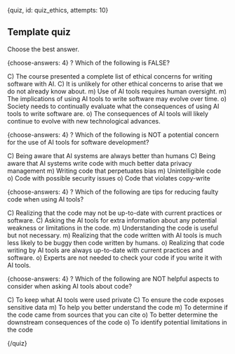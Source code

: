 
{quiz, id: quiz_ethics, attempts: 10}

## Template quiz

Choose the best answer.

{choose-answers: 4}
? Which of the following is FALSE?

C) The course presented a complete list of ethical concerns for writing software with AI.
C) It is unlikely for other ethical concerns to arise that we do not already know about.
m) Use of AI tools requires human oversight.
m) The implications of using AI tools to write software may evolve over time.
o) Society needs to continually evaluate what the consequences of using AI tools to write software are.
o) The consequences of AI tools will likely continue to evolve with new technological advances.

{choose-answers: 4}
? Which of the following is NOT a potential concern for the use of AI tools for software development?

C) Being aware that AI systems are always better than humans
C) Being aware that AI systems write code with much better data privacy management
m) Writing code that perpetuates bias
m) Unintelligible code
o) Code with possible security issues
o) Code that violates copy-write

{choose-answers: 4}
? Which of the following are tips for reducing faulty code when using AI tools?

C) Realizing that the code may not be up-to-date with current practices or software.
C) Asking the AI tools for extra information about any potential weakness or limitations in the code.
m) Understanding the code is useful but not necessary.
m) Realizing that the code written with AI tools is much less likely to be buggy then code written by humans. 
o) Realizing that code writing by AI tools are always up-to-date with current practices and software.
o) Experts are not needed to check your code if you write it with AI tools. 

{choose-answers: 4}
? Which of the following are NOT helpful aspects to consider when asking AI tools about code?

C) To keep what AI tools were used private
C) To ensure the code exposes sensitive data
m) To help you better understand the code
m) To determine if the code came from sources that you can cite
o) To better determine the downstream consequences of the code
o) To identify potential limitations in the code

{/quiz}
